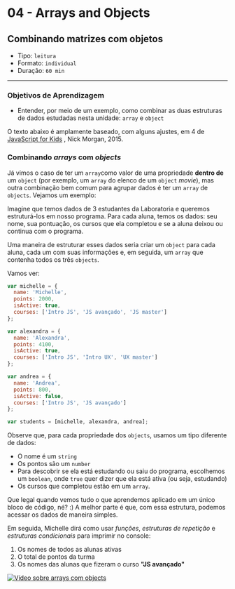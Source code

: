 # 04 - Arrays and Objects

## Combinando matrizes com objetos

* Tipo: `leitura`
* Formato: `individual`
* Duração: `60 min`

***

### Objetivos de Aprendizagem

* Entender, por meio de um exemplo, como combinar as duas estruturas de dados estudadas nesta unidade: `array` e `object`

O texto abaixo é amplamente baseado, com alguns ajustes, em 4 de [JavaScript for Kids](http://pepa.holla.cz/wp-content/uploads/2015/11/JavaScript-for-Kids.pdf) , Nick Morgan, 2015.

### Combinando _arrays_ com _objects_

Já vimos o caso de ter um `array`como valor de uma propriedade **dentro de** um `object` \(por exemplo, um `array` do elenco de um `object` _movie_\), mas outra combinação bem comum para agrupar dados é ter um `array` de `objects`. Vejamos um exemplo:

Imagine que temos dados de 3 estudantes da Laboratoria e queremos estruturá-los em nosso programa. Para cada aluna, temos os dados: seu nome, sua pontuação, os cursos que ela completou e se a aluna deixou ou continua com o programa.

Uma maneira de estruturar esses dados seria criar um `object` para cada aluna, cada um com suas informações e, em seguida, um `array` que contenha todos os três `objects`.

Vamos ver:

```javascript
var michelle = {
  name: 'Michelle',
  points: 2000,
  isActive: true,
  courses: ['Intro JS', 'JS avançado', 'JS master']
};

var alexandra = {
  name: 'Alexandra',
  points: 4100,
  isActive: true,
  courses: ['Intro JS', 'Intro UX', 'UX master']
};

var andrea = {
  name: 'Andrea',
  points: 800,
  isActive: false,
  courses: ['Intro JS', 'JS avançado']
};

var students = [michelle, alexandra, andrea];
```

Observe que, para cada propriedade dos `objects`, usamos um tipo diferente de dados:

* O nome é um `string`
* Os pontos são um `number`
* Para descobrir se ela está estudando ou saiu do programa, escolhemos um `boolean`, onde `true` quer dizer que ela está ativa \(ou seja, estudando\)
* Os cursos que completou estão em um `array`.

Que legal quando vemos tudo o que aprendemos aplicado em um único bloco de código, né? :\) A melhor parte é que, com essa estrutura, podemos acessar os dados de maneira simples.

Em seguida, Michelle dirá como usar _funções_, _estruturas de repetição_ e _estruturas condicionais_ para imprimir no console:

1. Os nomes de todos as alunas ativas
2. O total de pontos da turma
3. Os nomes das alunas que fizeram o curso **"JS avançado"**

[![V&#xED;deo sobre arrays com objects](https://img.youtube.com/vi/M4vXJ62IIlI/0.jpg)](https://www.youtube.com/watch?v=M4vXJ62IIlI)

